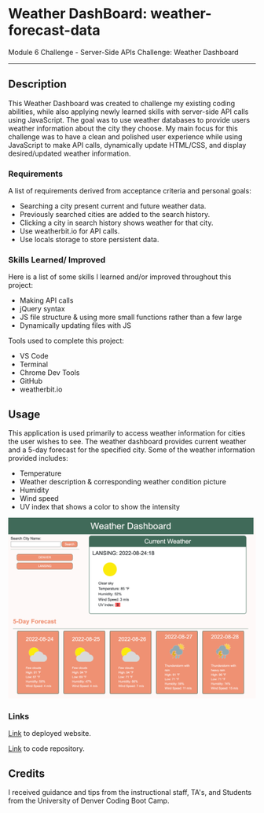 # Weather DashBoard: weather-forecast-data

Module 6 Challenge - Server-Side APIs Challenge: Weather Dashboard

---

## Description

This Weather Dashboard was created to challenge my existing coding abilities, while also applying newly learned skills with server-side API calls using JavaScript. The goal was to use weather databases to provide users weather information about the city they choose. My main focus for this challenge was to have a clean and polished user experience while using JavaScript to make API calls, dynamically update HTML/CSS, and display desired/updated weather information.


### Requirements

A list of requirements derived from acceptance criteria and personal goals:

- Searching a city present current and future weather data.
- Previously searched cities are added to the search history.
- Clicking a city in search history shows weather for that city.
- Use weatherbit.io for API calls.
- Use locals storage to store persistent data.



### Skills Learned/ Improved

Here is a list of some skills I learned and/or improved throughout this project:

- Making API calls
- jQuery syntax
- JS file structure & using more small functions rather than a few large
- Dynamically updating files with JS

Tools used to complete this project:

- VS Code
- Terminal
- Chrome Dev Tools
- GitHub
- weatherbit.io 

## Usage

This application is used primarily to access weather information for cities the user wishes to see. The weather dashboard provides current weather and a 5-day forecast for the specified city. Some of the weather information provided includes:

- Temperature
- Weather description & corresponding weather condition picture
- Humidity
- Wind speed
- UV index that shows a color to show the intensity


![Screenshot of Weather Dashboard](./assets/images/weather-screenshot.png)

### Links

[Link](https://alverson98.github.io/weather-forecast-data/) to deployed website.

[Link](https://github.com/alverson98/weather-forecast-data) to code repository.

## Credits

I received guidance and tips from the instructional staff, TA's, and Students from the University of Denver Coding Boot Camp.
